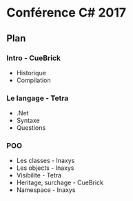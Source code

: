 # Conférence C# 2017

## Plan

### Intro - CueBrick

* Historique
* Compilation

### Le langage - Tetra

* .Net
* Syntaxe
* Questions

### POO

* Les classes - Inaxys
* Les objects - Inaxys
* Visibilite - Tetra
* Heritage, surchage - CueBrick
* Namespace - Inaxys